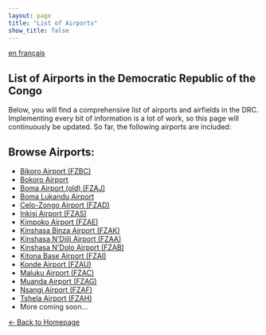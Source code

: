```yaml
---
layout: page
title: "List of Airports"
show_title: false
---
```


[en français](list_fr.md)

## List of Airports in the Democratic Republic of the Congo

Below, you will find a comprehensive list of airports and airfields in the DRC. Implementing every bit of information is a lot of work, so this page will continuously be updated. So far, the following airports are included:

## Browse Airports:
- [Bikoro Airport (FZBC)](airports/bikorofzbc/bikorobokoro.md)
- [Bokoro Airport](airports/bikorofzbc/bikorobokoro.md)
- [Boma Airport (old) (FZAJ)](airports/bomafzaj/boma.md)
- [Boma Lukandu Airport](airports/bomafzaj/boma.md)
- [Celo-Zongo Airport (FZAD)](airports/zongofzad/zongo.md)
- [Inkisi Airport (FZAS)](airports/inkisifzas/inkisi.md)
- [Kimpoko Airport (FZAE)](airports/kimpokofzae/kimpoko.md)
- [Kinshasa Binza Airport (FZAK)](airports/binzafzak/binza.md)
- [Kinshasa N'Djili Airport (FZAA)](airports/ndjilifzaa/ndjili.md)
- [Kinshasa N'Dolo Airport (FZAB)](airports/ndolofzab/ndolo.md)
- [Kitona Base Airport (FZAI)](airports/kitonabasefzai/kitona.md)
- [Konde Airport (FZAU)](airports/kondefzau/konde.md)
- [Maluku Airport (FZAC)](airports/malukufzac/maluku.md)
- [Muanda Airport (FZAG)](airports/muandafzag/muanda.md)
- [Nsangi Airport (FZAF)](airports/nsangifzaf/nsangi.md)
- [Tshela Airport (FZAH)](airports/tshelafzah/tshela.md)
- More coming soon...

[← Back to Homepage](index.md)
